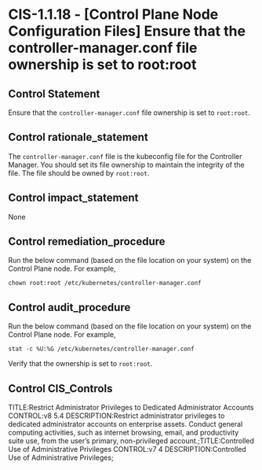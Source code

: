 # CIS-1.1.18 - \[Control Plane Node Configuration Files\] Ensure that the controller-manager.conf file ownership is set to root:root

## Control Statement

Ensure that the `controller-manager.conf` file ownership is set to `root:root`.

## Control rationale_statement

The `controller-manager.conf` file is the kubeconfig file for the Controller Manager. You should set its file ownership to maintain the integrity of the file. The file should be owned by `root:root`.

## Control impact_statement

None

## Control remediation_procedure

Run the below command (based on the file location on your system) on the Control Plane node. For example,

```
chown root:root /etc/kubernetes/controller-manager.conf
```

## Control audit_procedure

Run the below command (based on the file location on your system) on the Control Plane node. For example,

```
stat -c %U:%G /etc/kubernetes/controller-manager.conf
```

Verify that the ownership is set to `root:root`.

## Control CIS_Controls

TITLE:Restrict Administrator Privileges to Dedicated Administrator Accounts CONTROL:v8 5.4 DESCRIPTION:Restrict administrator privileges to dedicated administrator accounts on enterprise assets. Conduct general computing activities, such as internet browsing, email, and productivity suite use, from the user’s primary, non-privileged account.;TITLE:Controlled Use of Administrative Privileges CONTROL:v7 4 DESCRIPTION:Controlled Use of Administrative Privileges;
